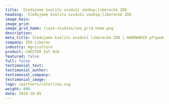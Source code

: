 ```yaml
---
title:  Sledujeme kvalitu ovzduší v&nbsp;liberecké ZOO
heading:  Sledujeme kvalitu ovzduší v&nbsp;liberecké ZOO
image_main: 
image_grid: 
image_grid_home: /case-studies/zoo_grid-home.png
description:
meta_title: Sledujeme kvalitu ovzduší liberecké ZOO | HARDWARIO případová studie
company: ZOO Liberec
industry: Agriculture
product: CHESTER IoT Hub
featured: false
full: false
testimonial_text: 
testimonial_author: 
testimonial_company: 
testimonial_image: 
logo: /partners/color/zoo.svg
weight: 800
date: 2019-10-05
---
```

